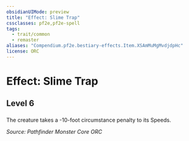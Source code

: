 ```yaml
---
obsidianUIMode: preview
title: "Effect: Slime Trap"
cssclasses: pf2e,pf2e-spell
tags:
  - trait/common
  - remaster
aliases: "Compendium.pf2e.bestiary-effects.Item.XSAmMuMgMvdjdpHc"
license: ORC
---
```

# Effect: Slime Trap
## Level 6
### 






The creature takes a -10-foot circumstance penalty to its Speeds.

*Source: Pathfinder Monster Core*
*ORC*